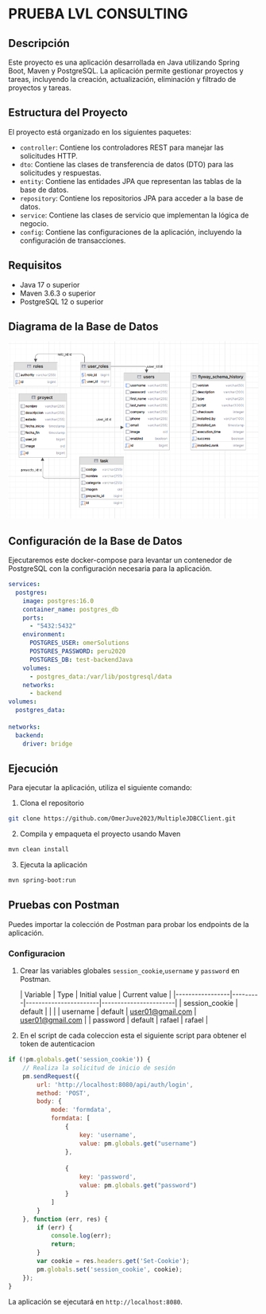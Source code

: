 # PRUEBA LVL CONSULTING

## Descripción

Este proyecto es una aplicación desarrollada en Java utilizando Spring Boot, Maven y PostgreSQL. La aplicación permite
gestionar proyectos y tareas, incluyendo la creación, actualización, eliminación y filtrado de proyectos y tareas.

## Estructura del Proyecto

El proyecto está organizado en los siguientes paquetes:

- `controller`: Contiene los controladores REST para manejar las solicitudes HTTP.
- `dto`: Contiene las clases de transferencia de datos (DTO) para las solicitudes y respuestas.
- `entity`: Contiene las entidades JPA que representan las tablas de la base de datos.
- `repository`: Contiene los repositorios JPA para acceder a la base de datos.
- `service`: Contiene las clases de servicio que implementan la lógica de negocio.
- `config`: Contiene las configuraciones de la aplicación, incluyendo la configuración de transacciones.

## Requisitos

- Java 17 o superior
- Maven 3.6.3 o superior
- PostgreSQL 12 o superior

## Diagrama de la Base de Datos

![img.png](img.png)

## Configuración de la Base de Datos

Ejecutaremos este docker-compose para levantar un contenedor de PostgreSQL con la configuración necesaria para la
aplicación.

```yaml
services:
  postgres:
    image: postgres:16.0
    container_name: postgres_db
    ports:
      - "5432:5432"
    environment:
      POSTGRES_USER: omerSolutions
      POSTGRES_PASSWORD: peru2020
      POSTGRES_DB: test-backendJava
    volumes:
      - postgres_data:/var/lib/postgresql/data
    networks:
      - backend
volumes:
  postgres_data:

networks:
  backend:
    driver: bridge
```

## Ejecución

Para ejecutar la aplicación, utiliza el siguiente comando:

1. Clona el repositorio

```bash
git clone https://github.com/OmerJuve2023/MultipleJDBCClient.git
```

2. Compila y empaqueta el proyecto usando Maven

```bash
mvn clean install
```

3. Ejecuta la aplicación

```bash
mvn spring-boot:run
```

## Pruebas con Postman

Puedes importar la colección de Postman para probar los endpoints de la aplicación.

### Configuracion

1. Crear las variables globales `session_cookie`,`username` y `password` en Postman.

   | Variable        | Type    | Initial value         | Current value         |
         |-----------------|---------|-----------------------|-----------------------|
   | session_cookie  | default |                       |                       |
   | username        | default | user01@gmail.com       | user01@gmail.com       |
   | password        | default | rafael                | rafael                |

2. En el script de cada coleccion esta el siguiente script para obtener el token de autenticacion

```javascript
if (!pm.globals.get('session_cookie')) {
    // Realiza la solicitud de inicio de sesión
    pm.sendRequest({
        url: 'http://localhost:8080/api/auth/login',
        method: 'POST',
        body: {
            mode: 'formdata',
            formdata: [
                {
                    key: 'username',
                    value: pm.globals.get("username")
                },

                {
                    key: 'password',
                    value: pm.globals.get("password")
                }
            ]
        }
    }, function (err, res) {
        if (err) {
            console.log(err);
            return;
        }
        var cookie = res.headers.get('Set-Cookie');
        pm.globals.set('session_cookie', cookie);
    });
}
```

La aplicación se ejecutará en `http://localhost:8080`.